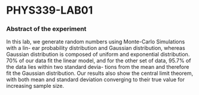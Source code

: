 # PHYS339-LAB01
### Abstract of the experiment
In this lab, we generate random numbers using Monte-Carlo Simulations with a lin-
ear probability distribution and Gaussian distribution, whereas Gaussian distribution
is composed of uniform and exponential distribution. 70% of our data fit the linear
model, and for the other set of data, 95.7% of the data lies within two standard devia-
tions from the mean and therefore fit the Gaussian distribution. Our results also show
the central limit theorem, with both mean and standard deviation converging to their
true value for increasing sample size.
